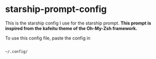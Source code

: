 # starship-prompt-config
This is the starship config I use for the starship prompt. 
__This prompt is inspired from the kafeitu theme of the Oh-My-Zsh framework.__

To use this config file, paste the config in <pre><code> ~/.config/</code></pre>
